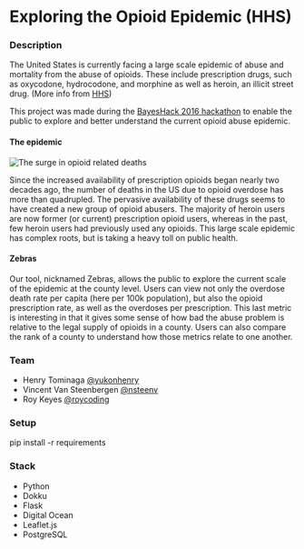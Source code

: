 # Exploring the Opioid Epidemic (HHS)

### Description
The United States is currently facing a large scale epidemic of abuse and mortality from the abuse of opioids. These include prescription drugs, such as oxycodone, hydrocodone, and morphine as well as heroin, an illicit street drug. (More info from [HHS](https://aspe.hhs.gov/basic-report/opioid-abuse-us-and-hhs-actions-address-opioid-drug-related-overdoses-and-deaths))

This project was made during the [BayesHack 2016 hackathon](http://bayeshack.org) to enable the public to explore and better understand the current opioid abuse epidemic.

#### The epidemic
![The surge in opioid related deaths](https://upload.wikimedia.org/wikipedia/commons/c/c1/US_timeline._Prescription_opioid_pain_reliever_deaths.jpg)

Since the increased availability of prescription opioids began nearly two decades ago, the number of deaths in the US due to opioid overdose has more than quadrupled. The pervasive availability of these drugs seems to have created a new group of opioid abusers. The majority of heroin users are now former (or current) prescription opioid users, whereas in the past, few heroin users had previously used any opioids. This large scale epidemic has complex roots, but is taking a heavy toll on public health.

#### Zebras
Our tool, nicknamed Zebras, allows the public to explore the current scale of the epidemic at the county level. Users can view not only the overdose death rate per capita (here per 100k population), but also the opioid prescription rate, as well as the overdoses per prescription. This last metric is interesting in that it gives some sense of how bad the abuse problem is relative to the legal supply of opioids in a county. Users can also compare the rank of a county to understand how those metrics relate to one another.

### Team
- Henry Tominaga [@yukonhenry](https://github.com/yukonhenry)
- Vincent Van Steenbergen [@nsteenv](https://github.com/nsteenv)
- Roy Keyes [@roycoding](https://github.com/roycoding)

### Setup
pip install -r requirements

### Stack
* Python
* Dokku
* Flask
* Digital Ocean
* Leaflet.js
* PostgreSQL
